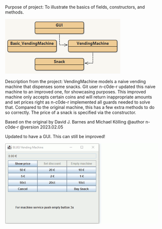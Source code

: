 
Purpose of project: To illustrate the basics of fields, constructors, and methods.

<img src="BlueJ_screenshot.png">

Description from the project:
 VendingMachine models a naive vending machine that dispenses some snacks.
 Git user n-c0de-r updated this naive machine to an improved one, for
 showcasing purposes. This improved machine only accepts certain coins and
 will return inappropriate amounts and set prices right as n-c0de-r
 implemented all guards needed to solve that. Compared to the original
 machine, this has a few extra methods to do so correctly. The price of a
 snack is specified via the constructor.

  Based on the original by David J. Barnes and Michael Kölling
  @author n-c0de-r
  @version 2023.02.05
  
  Updated to have a GUI. This can still be improved!
  
  <img src="VendingMachine_show.gif">
